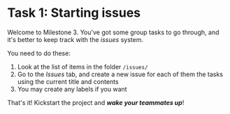 # Task 1: Starting issues

Welcome to Milestone 3. You've got some group tasks to go through, and it's better to keep track with the *issues* system.

You need to do these:
1. Look at the list of items in the folder `/issues/`
2. Go to the *Issues* tab, and create a new issue for each of them the tasks using the current title and contents
3. You may create any labels if you want

That's it! Kickstart the project and ***wake your teammates up***!

